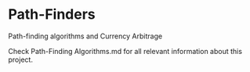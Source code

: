 # Path-Finders
Path-finding algorithms and Currency Arbitrage 

Check Path-Finding Algorithms.md for all relevant information about this project. 
